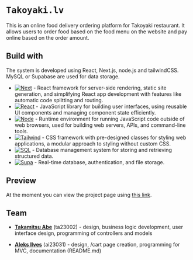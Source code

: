 # <code>Takoyaki.lv</code>

This is an online food delivery ordering platform for Takoyaki restaurant. It allows users to order food based on the food menu on the website and pay online based on the order amount.

## Build with

The system is developed using React, Next.js, node.js and tailwindCSS. MySQL or Supabase are used for data storage.

* [![Next][Next.js]][Next-url] - React framework for server-side rendering, static site generation, and simplifying React app development with features like automatic code splitting and routing.
* [![React][React.js]][React-url] - JavaScript library for building user interfaces, using reusable UI components and managing component state efficiently.
* [![Node][NodeJS]][NodeJS-url] - Runtime environment for running JavaScript code outside of web browsers, used for building web servers, APIs, and command-line tools.
* [![Tailwind][TailwindCSS]][TailwindCSS-url] - CSS framework with pre-designed classes for styling web applications, a modular approach to styling without custom CSS.
* [![SQL][MySQL]][MySQL-url] - Database management system for storing and retrieving structured data.
* [![Supa][Supabase]][Supabase-url] - Real-time database, authentication, and file storage.

## Preview

At the moment you can view the project page using [this link](https://online-shopping-mock.vercel.app/).

## Team
<!-- add what we did in the project -->
* [**Takamitsu Abe**](https://github.com/catakaevy) (ta23002) - design, business logic development, user interface design, programming of controllers and models

* [**Aleks Ilves**](https://github.com/ailves5) (ai23031) - design, /cart page creation, programming for MVC, documentation (README.md)



<!-- we can add installation guide -->

<!-- we can also add release history -->

<!-- MARKDOWN LINKS & IMAGES -->
[Next.js]: https://img.shields.io/badge/next.js-000000?style=for-the-badge&logo=nextdotjs&logoColor=white
[Next-url]: https://nextjs.org/
[React.js]: https://img.shields.io/badge/React-20232A?style=for-the-badge&logo=react&logoColor=61DAFB
[React-url]: https://reactjs.org/
[NodeJS]: https://img.shields.io/badge/node.js-6DA55F?style=for-the-badge&logo=node.js&logoColor=white
[NodeJS-url]: https://nodejs.org/
[TailwindCSS]: https://img.shields.io/badge/tailwindcss-%2338B2AC.svg?style=for-the-badge&logo=tailwind-css&logoColor=white
[TailwindCSS-url]: https://tailwindcss.com/
[MySQL]: https://img.shields.io/badge/mysql-4479A1.svg?style=for-the-badge&logo=mysql&logoColor=white
[MySQL-url]: https://www.mysql.com/
[Supabase]: https://img.shields.io/badge/Supabase-3ECF8E?style=for-the-badge&logo=supabase&logoColor=white
[Supabase-url]: https://supabase.com/